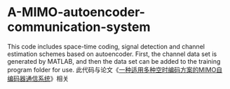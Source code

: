 # A-MIMO-autoencoder-communication-system
This code includes space-time coding, signal detection and channel estimation schemes based on autoencoder.
First, the channel data set is generated by MATLAB, and then the data set can be added to the training program folder for use.
此代码与论文《[一种适用多种空时编码方案的MIMO自编码器通信系统](https://www.cnki.net/)》相关
